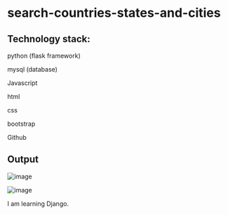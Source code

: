 # search-countries-states-and-cities


Technology stack:
---------------------------------------------
python (flask framework)

mysql (database)

Javascript

html

css

bootstrap

Github


Output
--------------------------------------------------
![image](https://user-images.githubusercontent.com/44578562/199634251-ae0c9497-b7ba-4f96-933c-6d07ef55591c.png)


![image](https://user-images.githubusercontent.com/44578562/199634372-0b3dbacb-40ac-49d3-9030-d7d4dceedbef.png)



I am  learning Django.
